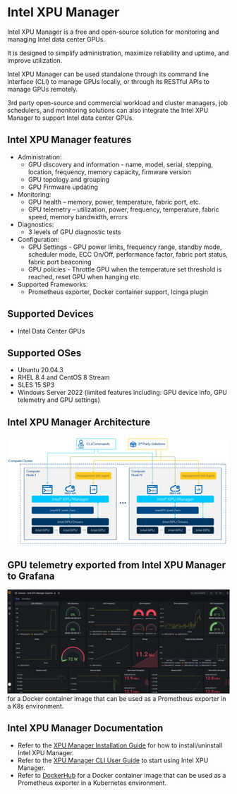 # Intel XPU Manager
Intel XPU Manager is a free and open-source solution for monitoring and managing Intel data center GPUs.

It is designed to simplify administration, maximize reliability and uptime, and improve utilization.

Intel XPU Manager can be used standalone through its command line interface (CLI) to manage GPUs locally, or through its RESTful APIs to manage GPUs remotely.

3rd party open-source and commercial workload and cluster managers, job schedulers, and monitoring solutions can also integrate the Intel XPU Manager to support Intel data center GPUs.

## Intel XPU Manager features
* Administration:
	* GPU discovery and information - name, model, serial, stepping, location, frequency, memory capacity, firmware version
	* GPU topology and grouping
	* GPU Firmware updating
* Monitoring:
	* GPU health – memory, power, temperature, fabric port, etc.
	* GPU telemetry – utilization, power, frequency, temperature, fabric speed, memory bandwidth, errors
* Diagnostics:
	* 3 levels of GPU diagnostic tests
* Configuration:
	* GPU Settings - GPU power limits, frequency range, standby mode, scheduler mode, ECC On/Off, performance factor, fabric port status, fabric port beaconing
	* GPU policies - Throttle GPU when the temperature set threshold is reached, reset GPU when hanging etc. 
* Supported Frameworks:
	* Prometheus exporter, Docker container support, Icinga plugin

## Supported Devices
* Intel Data Center GPUs

## Supported OSes
* Ubuntu 20.04.3
* RHEL 8.4 and CentOS 8 Stream
* SLES 15 SP3
* Windows Server 2022 (limited features including: GPU device info, GPU telemetry and GPU settings)
  
## Intel XPU Manager Architecture
![Intel XPU Manager Architecture](doc/img/architecture.PNG)
  
## GPU telemetry exported from Intel XPU Manager to Grafana
![GPU telemetry exported from Intel XPU Manager to Grafana](doc/img/Grafana.PNG)
for a Docker container image that can be used as a Prometheus exporter in a K8s environment.
  
## Intel XPU Manager Documentation
* Refer to the [XPU Manager Installation Guide](doc/Install_guide.md) for how to install/uninstall Intel XPU Manager.
* Refer to the [XPU Manager CLI User Guide](doc/CLI_user_guide.md) to start using Intel XPU Manager.
* Refer to [DockerHub](https://hub.docker.com/r/intel/xpumanager) for a Docker container image that can be used as a Prometheus exporter in a Kubernetes environment.
